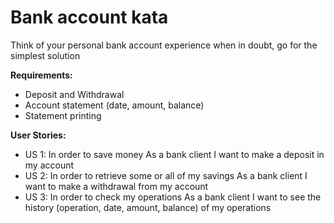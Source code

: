 # Bank account kata

Think of your personal bank account experience when in doubt, go for the simplest solution

**Requirements:**

- Deposit and Withdrawal
- Account statement (date, amount, balance)
- Statement printing


**User Stories:**

- US 1:
In order to save money
As a bank client
I want to make a deposit in my account
- US 2:
In order to retrieve some or all of my savings
As a bank client
I want to make a withdrawal from my account
- US 3:
In order to check my operations
As a bank client
I want to see the history (operation, date, amount, balance) of my operations
